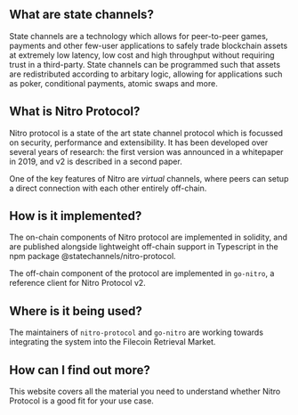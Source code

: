 ## What are state channels?

State channels are a technology which allows for peer-to-peer games, payments and other few-user applications to safely trade blockchain assets at extremely low latency, low cost and high throughput without requiring trust in a third-party. State channels can be programmed such that assets are redistributed according to arbitary logic, allowing for applications such as poker, conditional payments, atomic swaps and more.

## What is Nitro Protocol?

Nitro protocol is a state of the art state channel protocol which is focussed on security, performance and extensibility. It has been developed over several years of research: the first version was announced in a whitepaper in 2019, and v2 is described in a second paper.

One of the key features of Nitro are _virtual_ channels, where peers can setup a direct connection with each other entirely off-chain.

## How is it implemented?

The on-chain components of Nitro protocol are implemented in solidity, and are published alongside lightweight off-chain support in Typescript in the npm package @statechannels/nitro-protocol.

The off-chain component of the protocol are implemented in `go-nitro`, a reference client for Nitro Protocol v2.

## Where is it being used?

The maintainers of `nitro-protocol` and `go-nitro` are working towards integrating the system into the Filecoin Retrieval Market.

## How can I find out more?

This website covers all the material you need to understand whether Nitro Protocol is a good fit for your use case.
